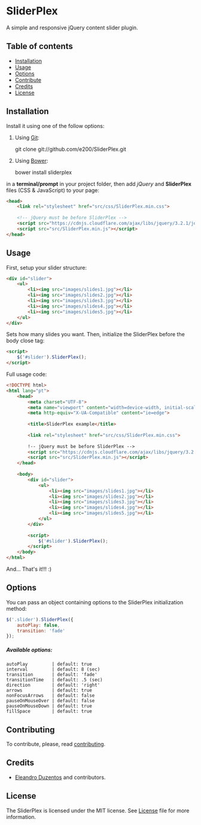 # SliderPlex

A simple and responsive jQuery content slider plugin.

## Table of contents

 - [Installation](#installation)
 - [Usage](#usage)
 - [Options](#options)
 - [Contribute](#contribute)
 - [Credits](#credits)
 - [License](#license)

## Installation

Install it using one of the follow options:

1. Using [Git](https://pt.wikipedia.org/wiki/Git):

    git clone git://github.com/e200/SliderPlex.git

2. Using [Bower](https://bower.io/docs):
    
    bower install sliderplex

in a **terminal/prompt** in your project folder, then add *jQuery* and **SliderPlex** files (CSS & JavaScript) to your page:

```html
<head>
    <link rel="stylesheet" href="src/css/SliderPlex.min.css">
    
    <!-- jQuery must be before SliderPlex -->
    <script src="https://cdnjs.cloudflare.com/ajax/libs/jquery/3.2.1/jquery.min.js"></script>
    <script src="src/SliderPlex.min.js"></script>
</head>
```

## Usage

First, setup your slider structure:

```html
<div id="slider">
    <ul>
        <li><img src="images/slides1.jpg"></li>
        <li><img src="images/slides2.jpg"></li>
        <li><img src="images/slides3.jpg"></li>
        <li><img src="images/slides4.jpg"></li>
        <li><img src="images/slides5.jpg"></li>
    </ul>
</div>
```
Sets how many slides you want. Then, initialize the SliderPlex before the body close tag:

```html
<script>
    $('#slider').SliderPlex();
</script>
```

Full usage code:

```html
<!DOCTYPE html>
<html lang="pt">
    <head>
        <meta charset="UTF-8">
        <meta name="viewport" content="width=device-width, initial-scale=1.0">
        <meta http-equiv="X-UA-Compatible" content="ie=edge">
        
        <title>SliderPlex example</title>
        
        <link rel="stylesheet" href="src/css/SliderPlex.min.css">
            
        !-- jQuery must be before SliderPlex -->
        <script src="https://cdnjs.cloudflare.com/ajax/libs/jquery/3.2.1/jquery.min.js"></script>
        <script src="src/SliderPlex.min.js"></script>
    </head>
    
    <body>
        <div id="slider">
            <ul>
                <li><img src="images/slides1.jpg"></li>
                <li><img src="images/slides2.jpg"></li>
                <li><img src="images/slides3.jpg"></li>
                <li><img src="images/slides4.jpg"></li>
                <li><img src="images/slides5.jpg"></li>
            </ul>
        </div>
        
        <script>
            $('#slider').SliderPlex();
        </script>
    </body>
</html>
```

And... That's it!!! :)

## Options

You can pass an object containing options to the SliderPlex initialization method:

```js
$('.slider').SliderPlex({
    autoPlay: false,
    transition: 'fade'
});
```

##### Available options:

```
autoPlay         | default: true
interval         | default: 8 (sec)                       
transition       | default: 'fade'
transitionTime   | default: .5 (sec)
direction        | default: 'right'
arrows           | default: true
nonFocusArrows   | default: false
pauseOnMouseOver | default: false
pauseOnMouseDown | default: true
fillSpace        | default: true
 ```

## Contributing

To contribute, please, read [contributing](https://github.com/e200/SliderPlex).
## Credits

 - [Eleandro Duzentos](https://e200.github.com/) and contributors.
 
## License
 
The SliderPlex is licensed under the MIT license. See [License](https://github.com/) file for more information.